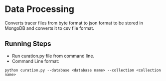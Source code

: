 # Data Processing

Converts tracer files from byte format to json format to be stored in MongoDB and converts it to csv file format.

## Running Steps

* Run curation.py file from command line.
* Command Line format:

`python curation.py --database <database name> --collection <collection name>`
